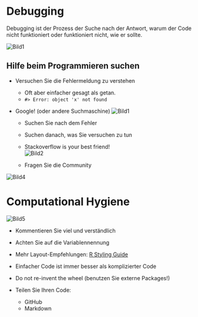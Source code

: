 # Debugging

Debugging ist der Prozess der Suche nach der Antwort, warum der Code nicht funktioniert oder funktioniert nicht, wie er sollte.

![Bild1](https://user-images.githubusercontent.com/14264578/144885599-ec058ee6-8b87-4502-9022-9d69744431e5.jpg)

## Hilfe beim Programmieren suchen

+ Versuchen Sie die Fehlermeldung zu verstehen
  + Oft aber einfacher gesagt als getan. 
  + `#> Error: object 'x' not found`

+ Google! (oder andere Suchmaschine) ![Bild1](https://user-images.githubusercontent.com/14264578/145049425-b66e729e-ffc0-4002-b65e-b3413ae0cd9a.jpg)
  + Suchen Sie nach dem Fehler 
  + Suchen danach, was Sie versuchen zu tun  
  + Stackoverflow is your best friend!  
![Bild2](https://user-images.githubusercontent.com/14264578/145049824-89273b67-c5e3-44d8-a7fe-ad990c0d8f99.jpg)

  + Fragen Sie die Community 

![Bild4](https://user-images.githubusercontent.com/14264578/145050084-055c0425-efd1-4282-9792-1a9081774b63.jpg)

# Computational Hygiene

![Bild5](https://user-images.githubusercontent.com/14264578/145050452-d3ba69fd-3055-4dd4-828e-8d8e5f699b29.jpg)

 + Kommentieren Sie viel und verständlich 

 + Achten Sie auf die Variablennennung 

 + Mehr Layout-Empfehlungen: [R Styling Guide](https://style.tidyverse.org/index.html)

 + Einfacher Code ist immer besser als komplizierter Code 

 + Do not re-invent the wheel (benutzen Sie externe Packages!)

 + Teilen Sie Ihren Code: 
   + GitHub
   + Markdown
